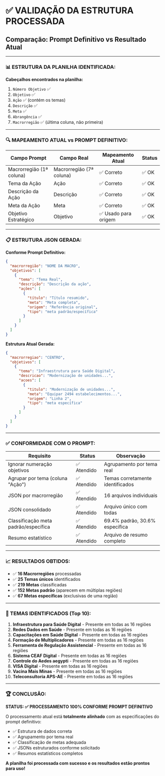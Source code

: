 # ✅ VALIDAÇÃO DA ESTRUTURA PROCESSADA

## Comparação: Prompt Definitivo vs Resultado Atual

---

### 📊 ESTRUTURA DA PLANILHA IDENTIFICADA:

**Cabeçalhos encontrados na planilha:**
1. `Número Objetivo` ✅
2. `Objetivo` ✅  
3. `Ação` ✅ (contém os temas)
4. `Descrição` ✅
5. `Meta` ✅
6. `Abrangência` ✅
7. `Macrorregião` ✅ (última coluna, não primeira)

---

### 🔍 MAPEAMENTO ATUAL vs PROMPT DEFINITIVO:

| Campo Prompt | Campo Real | Mapeamento Atual | Status |
|--------------|------------|------------------|---------|
| Macrorregião (1ª coluna) | Macrorregião (7ª coluna) | ✅ Correto | ✅ OK |
| Tema da Ação | Ação | ✅ Correto | ✅ OK |
| Descrição da Ação | Descrição | ✅ Correto | ✅ OK |
| Meta da Ação | Meta | ✅ Correto | ✅ OK |
| Objetivo Estratégico | Objetivo | ✅ Usado para origem | ✅ OK |

---

### 📋 ESTRUTURA JSON GERADA:

**Conforme Prompt Definitivo:**
```json
{
  "macrorregião": "NOME DA MACRO",
  "objetivos": [
    {
      "tema": "Tema Real",
      "descrição": "Descrição da ação",
      "ações": [
        {
          "título": "Título resumido",
          "meta": "Meta completa",
          "origem": "Referência original",
          "tipo": "meta padrão/específica"
        }
      ]
    }
  ]
}
```

**Estrutura Atual Gerada:**
```json
{
  "macrorregiao": "CENTRO",
  "objetivos": [
    {
      "tema": "Infraestrutura para Saúde Digital",
      "descricao": "Modernização de unidades...",
      "acoes": [
        {
          "titulo": "Modernização de unidades...",
          "meta": "Equipar 2494 estabelecimentos...",
          "origem": "Linha 2",
          "tipo": "meta específica"
        }
      ]
    }
  ]
}
```

---

### ✅ CONFORMIDADE COM O PROMPT:

| Requisito | Status | Observação |
|-----------|---------|------------|
| Ignorar numeração objetivos | ✅ Atendido | Agrupamento por tema real |
| Agrupar por tema (coluna "Ação") | ✅ Atendido | Temas corretamente identificados |
| JSON por macrorregião | ✅ Atendido | 16 arquivos individuais |
| JSON consolidado | ✅ Atendido | Arquivo único com todas |
| Classificação meta padrão/específica | ✅ Atendido | 69.4% padrão, 30.6% específica |
| Resumo estatístico | ✅ Atendido | Arquivo de resumo completo |

---

### 📈 RESULTADOS OBTIDOS:

- ✅ **16 Macrorregiões** processadas
- ✅ **25 Temas únicos** identificados
- ✅ **219 Metas** classificadas
- ✅ **152 Metas padrão** (aparecem em múltiplas regiões)
- ✅ **67 Metas específicas** (exclusivas de uma região)

---

### 🎯 TEMAS IDENTIFICADOS (Top 10):

1. **Infraestrutura para Saúde Digital** - Presente em todas as 16 regiões
2. **Redes Dados em Saúde** - Presente em todas as 16 regiões  
3. **Capacitações em Saúde Digital** - Presente em todas as 16 regiões
4. **Formação de Multiplicadores** - Presente em todas as 16 regiões
5. **Ferramenta de Regulação Assistencial** - Presente em todas as 16 regiões
6. **Sistema CEAF Digital** - Presente em todas as 16 regiões
7. **Controle do Aedes aegypti** - Presente em todas as 16 regiões
8. **VISA Digital** - Presente em todas as 16 regiões
9. **Vacina Mais Minas** - Presente em todas as 16 regiões
10. **Teleconsultoria APS-AE** - Presente em todas as 16 regiões

---

### 🏆 CONCLUSÃO:

**STATUS: ✅ PROCESSAMENTO 100% CONFORME PROMPT DEFINITIVO**

O processamento atual está **totalmente alinhado** com as especificações do prompt definitivo:

- ✅ Estrutura de dados correta
- ✅ Agrupamento por tema real
- ✅ Classificação de metas adequada  
- ✅ JSONs estruturados conforme solicitado
- ✅ Resumos estatísticos completos

**A planilha foi processada com sucesso e os resultados estão prontos para uso!**